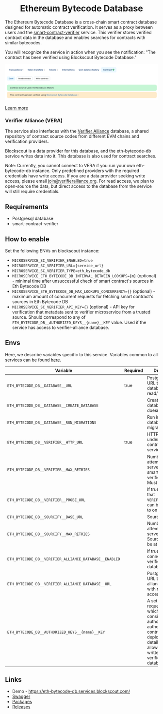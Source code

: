 # <h1 align="center">Ethereum Bytecode Database</h1>

The Ethereum Bytecode Database is a cross-chain smart contract database 
designed for automatic contract verification. It serves as a proxy between users 
and the [smart-contract-verifier](../smart-contract-verifier) service. 
This verifier stores verified contract data in the database 
and enables searches for contracts with similar bytecodes.

You will recognize the service in action when you see the notification: 
"The contract has been verified using Blockscout Bytecode Database."

![img.png](../assets/eth-bytecode-db-blockscout-action.png)

[Learn more](https://docs.blockscout.com/about/features/ethereum-bytecode-database-microservice#solution-ethereum-bytecode-database-blockscout-ebd)

### Verifier Alliance (VERA)
The service also interfaces with the 
[Verifier Alliance](https://verifieralliance.org/who.html) database, 
a shared repository of contract source codes from different EVM chains and verification providers.

Blockscout is a data provider for this database, 
and the eth-bytecode-db service writes data into it. 
This database is also used for contract searches.

Note: Currently, you cannot connect to VERA if you run your own eth-bytecode-db instance. 
Only predefined providers with the required credentials have write access. 
If you are a data provider seeking write access, please email join@verifieralliance.org. 
For read access, we plan to open-source the data, 
but direct access to the database from the service will still require credentials.

## Requirements
- Postgresql database
- smart-contract-verifier

## How to enable
Set the following ENVs on blockscout instance:
- `MICROSERVICE_SC_VERIFIER_ENABLED=true`
- `MICROSERVICE_SC_VERIFIER_URL={service_url}`
- `MICROSERVICE_SC_VERIFIER_TYPE=eth_bytecode_db`
- `MICROSERVICE_ETH_BYTECODE_DB_INTERVAL_BETWEEN_LOOKUPS={m}` (optional) -
  minimal time after unsuccessful check of smart contract's sources in Eth Bytecode DB
- `MICROSERVICE_ETH_BYTECODE_DB_MAX_LOOKUPS_CONCURRENCY={}` (optional) -
  maximum amount of concurrent requests for fetching smart contract's sources in Eth Bytecode DB
- `MICROSERVICE_SC_VERIFIER_API_KEY={}` (optional) -
  API key for verification that metadata sent to verifier microservice from a trusted source.
  Should correspond to any of `ETH_BYTECODE_DB__AUTHORIZED_KEYS__{name}__KEY` value.
  Used if the service has access to verifier-alliance database.

## Envs
Here, we describe variables specific to this service. Variables common to all services can be found [here](../docs/common-envs.md).

[anchor]: <> (anchors.envs.start)

| Variable                                               | Required | Description                                                                                                                                                           | Default value                  |
|--------------------------------------------------------|----------|-----------------------------------------------------------------------------------------------------------------------------------------------------------------------|--------------------------------|
| `ETH_BYTECODE_DB__DATABASE__URL`                       | true     | Postgres connect URL to internal database with read/write access                                                                                                      | (empty)                        |
| `ETH_BYTECODE_DB__DATABASE__CREATE_DATABASE`           |          | Create internal database if doesn't exist                                                                                                                             | `false`                        |
| `ETH_BYTECODE_DB__DATABASE__RUN_MIGRATIONS`            |          | Run internal database migrations                                                                                                                                      | `false`                        |
| `ETH_BYTECODE_DB__VERIFIER__HTTP_URL`                  | true     | HTTP URL to underlying smart-contract-verifier service                                                                                                                | (empty)                        |
| `ETH_BYTECODE_DB__VERIFIER__MAX_RETRIES`               |          | Number of attempts the server makes to smart-contract-verifier service. Must be at least 1                                                                            | `3`                            |
| `ETH_BYTECODE_DB__VERIFIER__PROBE_URL`                 |          | If true, will check that `VERIFIER_HTTP_URL` can be connected to on startup                                                                                           | `false`                        |
| `ETH_BYTECODE_DB__SOURCIFY__BASE_URL`                  |          | Sourcify API url                                                                                                                                                      | `https://sourcify.dev/server/` |
| `ETH_BYTECODE_DB__SOURCIFY__MAX_RETRIES`               |          | Number of attempts the server makes to Sourcify API. Must be at least 1                                                                                               | `3`                            |
| `ETH_BYTECODE_DB__VERIFIER_ALLIANCE_DATABASE__ENABLED` |          | If true, enables connection to verifier alliance database                                                                                                             | `false`                        |
| `ETH_BYTECODE_DB__VERIFIER_ALLIANCE_DATABASE__URL`     |          | Postgres connect URL to verifier alliance database with read/write access                                                                                             | (empty)                        |
| `ETH_BYTECODE_DB__AUTHORIZED_KEYS__{name}__KEY`        |          | A set of api keys requests from which are considered authorized. If authorized, contract deployment details are allowed to be written into verifier-alliance database | (empty)                        |

[anchor]: <> (anchors.envs.end)

## Links
- Demo - https://eth-bytecode-db.services.blockscout.com/
- [Swagger](https://blockscout.github.io/swaggers/services/eth-bytecode-db/index.html)
- [Packages](https://github.com/blockscout/blockscout-rs/pkgs/container/eth-bytecode-db)
- [Releases](https://github.com/blockscout/blockscout-rs/releases?q=eth-bytecode-db&expanded=true)